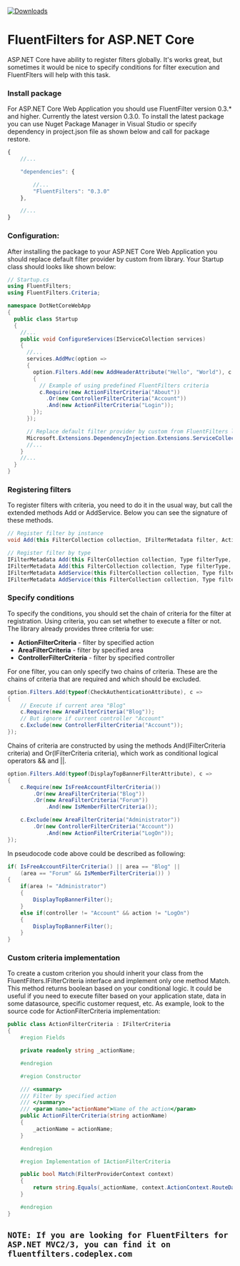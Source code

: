 [![Downloads](https://img.shields.io/nuget/dt/FluentFilters.svg)](https://www.nuget.org/packages/FluentFilters/)

# FluentFilters for ASP.NET Core

ASP.NET Core have ability to register filters globally. It's works great, but sometimes it would be nice to specify conditions for filter execution and FluentFlters will help with this task.

### Install package
For ASP.NET Core Web Application you should use FluentFilter version 0.3.* and higher. Currently the latest version 0.3.0.
To install the latest package you can use Nuget Package Manager in Visual Studio or specify dependency in project.json file as shown below and call for package restore.

```javascript
{
    //...

    "dependencies": {

        //...
        "FluentFilters": "0.3.0"
    },

    //...
}    
```

### Configuration:
After installing the package to your ASP.NET Core Web Application you should replace default filter provider by custom from library. Your Startup class should looks like shown below:
```csharp
// Startup.cs
using FluentFilters;
using FluentFilters.Criteria;

namespace DotNetCoreWebApp
{
  public class Startup
  {
    //...
    public void ConfigureServices(IServiceCollection services)
    {
      //...
      services.AddMvc(option =>
      {
        option.Filters.Add(new AddHeaderAttribute("Hello", "World"), c =>
        {
          // Example of using predefined FluentFilters criteria
          c.Require(new ActionFilterCriteria("About"))
            .Or(new ControllerFilterCriteria("Account"))
            .And(new ActionFilterCriteria("Login"));
        });
      });

      // Replace default filter provider by custom from FluentFilters library
      Microsoft.Extensions.DependencyInjection.Extensions.ServiceCollectionDescriptorExtensions.Replace(services, ServiceDescriptor.Singleton<IFilterProvider, FluentFilterFilterProvider>());
      //...
    }
    //...
  }
}
```

### Registering filters
To register filters with criteria, you need to do it in the usual way, but call the extended methods Add or AddService. Below you can see the signature of these methods.
```csharp
// Register filter by instance
void Add(this FilterCollection collection, IFilterMetadata filter, Action<IFilterCriteriaBuilder> criteria);

// Register filter by type
IFilterMetadata Add(this FilterCollection collection, Type filterType, Action<IFilterCriteriaBuilder> criteria)
IFilterMetadata Add(this FilterCollection collection, Type filterType, int order, Action<IFilterCriteriaBuilder> criteria)
IFilterMetadata AddService(this FilterCollection collection, Type filterType, Action<IFilterCriteriaBuilder> criteria)
IFilterMetadata AddService(this FilterCollection collection, Type filterType, int order, Action<IFilterCriteriaBuilder> criteria)
```

### Specify conditions
To specify the conditions, you should set the chain of criteria for the filter at registration. Using criteria, you can set whether to execute a filter or not. The library already provides three criteria for use:

 * **ActionFilterCriteria** - filter by specified action 
 * **AreaFilterCriteria** - filter by specified area
 * **ControllerFilterCriteria** - filter by specified controller

For one filter, you can only specify two chains of criteria. These are the chains of criteria that are required and which should be excluded.

```csharp
option.Filters.Add(typeof(CheckAuthenticationAttribute), c =>
{
    // Execute if current area "Blog"
    c.Require(new AreaFilterCriteria("Blog"));
    // But ignore if current controller "Account"
    c.Exclude(new ControllerFilterCriteria("Account"));
});
```

Chains of criteria are constructed by using the methods And(IFilterCriteria criteria) and Or(IFilterCriteria criteria), which work as conditional logical operators && and ||.

```csharp
option.Filters.Add(typeof(DisplayTopBannerFilterAttribute), c =>
{
    c.Require(new IsFreeAccountFilterCriteria())
        .Or(new AreaFilterCriteria("Blog"))
        .Or(new AreaFilterCriteria("Forum"))
            .And(new IsMemberFilterCriteria());

    c.Exclude(new AreaFilterCriteria("Administrator"))
        .Or(new ControllerFilterCriteria("Account"))
            .And(new ActionFilterCriteria("LogOn"));
});
```

In pseudocode code above could be described as following:
```csharp
if( IsFreeAccountFilterCriteria() || area == "Blog" || 
    (area == "Forum" && IsMemberFilterCriteria()) ) 
{
    if(area != "Administrator")
    {
        DisplayTopBannerFilter();
    }
    else if(controller != "Account" && action != "LogOn")
    {
        DisplayTopBannerFilter();
    }
}
```

### Custom criteria implementation
To create a custom criterion you should inherit your class from the FluentFilters.IFilterCriteria interface and implement only one method Match. This method returns boolean based on your conditional logic. It could be useful if you need to execute filter based on your application state, data in some datasource, specific customer request, etc. As example, look to the source code for ActionFilterCriteria implementation: 
```csharp
public class ActionFilterCriteria : IFilterCriteria
{
    #region Fields

    private readonly string _actionName;

    #endregion

    #region Constructor

    /// <summary>
    /// Filter by specified action
    /// </summary>
    /// <param name="actionName">Name of the action</param>
    public ActionFilterCriteria(string actionName)
    {
        _actionName = actionName;
    }

    #endregion

    #region Implementation of IActionFilterCriteria

    public bool Match(FilterProviderContext context)
    {
        return string.Equals(_actionName, context.ActionContext.RouteData.GetRequiredString("action"), StringComparison.OrdinalIgnoreCase);
    }

    #endregion
}
```

## `NOTE: If you are looking for FluentFilters for ASP.NET MVC2/3, you can find it on fluentfilters.codeplex.com`
